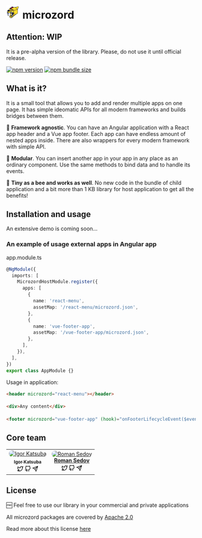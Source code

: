 # <img src="apps/demo/src/assets/images/microzord.png" alt="microzord logo" width="36px"> microzord

## Attention: WIP

It is a pre-alpha version of the library. Please, do not use it until official release.

[![npm version](https://img.shields.io/npm/v/@microzord/core.svg)](https://npmjs.com/package/@microzord/core)
[![npm bundle size](https://img.shields.io/bundlephobia/minzip/@microzord/core)](https://bundlephobia.com/result?p=@microzord/core)

## What is it?

It is a small tool that allows you to add and render multiple apps on one page. It has simple ideomatic APIs for all modern frameworks and builds bridges between them.

🧙 **Framework agnostic**. You can have an Angular application with a React app header and a Vue app footer. Each app can have endless amount of nested apps inside. There are also wrappers for every modern framework with simple API.

🧩 **Modular**. You can insert another app in your app in any place as an ordinary component. Use the same methods to bind data and to handle its events.

🐝 **Tiny as a bee and works as well**. No new code in the bundle of child application and a bit more than 1 KB library for host application to get all the benefits!

## Installation and usage

An extensive demo is coming soon...

### An example of usage external apps in Angular app

app.module.ts

```ts
@NgModule({
  imports: [
    MicrozordHostModule.register({
      apps: [
        {
          name: 'react-menu',
          assetMap: '/react-menu/microzord.json',
        },
        {
          name: 'vue-footer-app',
          assetMap: '/vue-footer-app/microzord.json',
        },
      ],
    }),
  ],
})
export class AppModule {}
```

Usage in application:

```html
<header microzord="react-menu"></header>

<div>Any content</div>

<footer microzord="vue-footer-app" (hook)="onFooterLifecycleEvent($event)"></footer>
```

## Core team

<table>
    <tr>
       <td align="center">
            <a href="https://twitter.com/katsuba_igor"
                ><img
                    src="https://github.com/IKatsuba.png?size=100"
                    width="100"
                    style="margin-bottom: -4px; border-radius: 8px;"
                    alt="Igor Katsuba"
                /><br /><sub><b>Igor Katsuba</b></sub></a
            >
            <div style="margin-top: 4px">
                <a
                    href="https://twitter.com/katsuba_igor"
                    title="Twitter"
                    ><img
                        style="width: 16px;"
                        width="16"
                        src="https://raw.githubusercontent.com/feathericons/feather/master/icons/twitter.svg"
                /></a>
                <a href="https://github.com/IKatsuba" title="Github"
                    ><img
                        width="16"
                        src="https://raw.githubusercontent.com/feathericons/feather/master/icons/github.svg"
                /></a>
                <a
                    href="https://t.me/Katsuba"
                    title="Telegram"
                    ><img
                        width="16"
                        src="https://raw.githubusercontent.com/feathericons/feather/master/icons/send.svg"
                /></a>
            </div>
        </td>
        <td align="center">
            <a href="http://marsibarsi.me"
                ><img
                    src="https://github.com/marsibarsi.png?size=100"
                    width="100"
                    style="margin-bottom: -4px; border-radius: 8px;"
                    alt="Roman Sedov"
                /><br /><b>Roman Sedov</b></a
            >
            <div style="margin-top: 4px">
                <a
                    href="https://twitter.com/marsibarsi"
                    title="Twitter"
                    ><img
                        width="16"
                        src="https://raw.githubusercontent.com/feathericons/feather/master/icons/twitter.svg"
                /></a>
                <a
                    href="https://github.com/marsibarsi"
                    title="GitHub"
                    ><img
                        width="16"
                        src="https://raw.githubusercontent.com/feathericons/feather/master/icons/github.svg"
                /></a>
                <a
                    href="https://t.me/marsibarsi"
                    title="Telegram"
                    ><img
                        width="16"
                        src="https://raw.githubusercontent.com/feathericons/feather/master/icons/send.svg"
                /></a>
            </div>
        </td>
    </tr>

</table>

## License

🆓 Feel free to use our library in your commercial and private applications

All microzord packages are covered by [Apache 2.0](/LICENSE)

Read more about this license [here](https://choosealicense.com/licenses/apache-2.0/)
